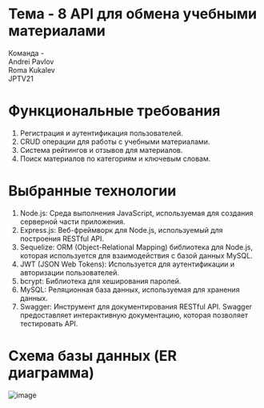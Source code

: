
# Тема - 8 API для обмена учебными материалами<br>
Команда - <br>
Andrei Pavlov<br>
Roma Kukalev<br>
JPTV21<br>

# Функциональные требования <br>
1. Регистрация и аутентификация пользователей.<br>
2. CRUD операции для работы с учебными материалами.<br>
3. Система рейтингов и отзывов для материалов.<br>
4. Поиск материалов по категориям и ключевым словам.<br>


# Выбранные технологии<br>
1. Node.js: Среда выполнения JavaScript, используемая для создания серверной части приложения.<br>
2. Express.js: Веб-фреймворк для Node.js, используемый для построения RESTful API.<br>
3. Sequelize: ORM (Object-Relational Mapping) библиотека для Node.js, которая используется для взаимодействия с базой данных MySQL.<br>
4. JWT (JSON Web Tokens): Используется для аутентификации и авторизации пользователей.<br>
5. bcrypt: Библиотека для хеширования паролей.<br>
6. MySQL: Реляционная база данных, используемая для хранения данных. <br>
7. Swagger: Инструмент для документирования RESTful API. Swagger предоставляет интерактивную документацию, которая позволяет тестировать API.<br>


# Схема базы данных (ER диаграмма)<br>
![image](https://github.com/Andrei-Pavlov/study/assets/102020580/fc72b29e-6bfa-419c-9eb2-62139858199a)
